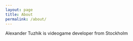 ```yaml
---
layout: page
title: About
permalink: /about/
---
```


Alexander Tuzhik is videogame developer from Stockholm
